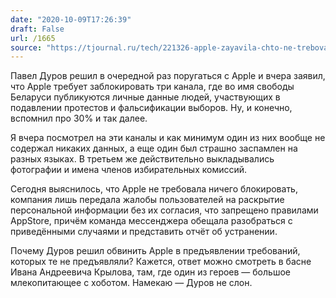 ```yaml
---
date: "2020-10-09T17:26:39"
draft: False
url: /1665
source: "https://tjournal.ru/tech/221326-apple-zayavila-chto-ne-trebovala-udalit-telegram-kanaly-i-rasskazala-o-sodeystvii-so-storony-durova"
---
```


Павел Дуров решил в очередной раз поругаться с Apple и вчера заявил, что Apple требует заблокировать три канала, где во имя свободы Беларуси публикуются личные данные людей, участвующих в подавлении протестов и фальсификации выборов. Ну, и конечно, вспомнил про 30% и так далее.

Я вчера посмотрел на эти каналы и как минимум один из них вообще не содержал никаких данных, а еще один был страшно заспамлен на разных языках. В третьем же действительно выкладывались фотографии и имена членов избирательных комиссий. 

Сегодня выяснилось, что Apple не требовала ничего блокировать, компания лишь передала жалобы пользователей на раскрытие персональной информации без их согласия, что запрещено правилами AppStore, причём команда мессенджера обещала разобраться с приведёнными случаями и представить отчёт об устранении. 

Почему Дуров решил обвинить Apple в предъявлении требований, которых те не предъявляли? Кажется, ответ можно смотреть в басне Ивана Андреевича Крылова, там, где один из героев — большое млекопитающее с хоботом. Намекаю — Дуров не слон.
